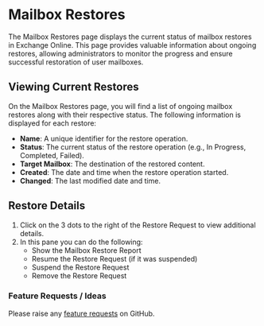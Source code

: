 # Mailbox Restores

The Mailbox Restores page displays the current status of mailbox restores in Exchange Online. This page provides valuable information about ongoing restores, allowing administrators to monitor the progress and ensure successful restoration of user mailboxes.

## Viewing Current Restores

On the Mailbox Restores page, you will find a list of ongoing mailbox restores along with their respective status. The following information is displayed for each restore:

- **Name**: A unique identifier for the restore operation.
- **Status**: The current status of the restore operation (e.g., In Progress, Completed, Failed).
- **Target Mailbox**: The destination of the restored content.
- **Created**: The date and time when the restore operation started.
- **Changed**: The last modified date and time.

## Restore Details

1. Click on the 3 dots to the right of the Restore Request to view additional details.
2. In this pane you can do the following:
   - Show the Mailbox Restore Report
   - Resume the Restore Request (if it was suspended)
   - Suspend the Restore Request
   - Remove the Restore Request

### Feature Requests / Ideas

Please raise any [feature requests](https://github.com/KelvinTegelaar/CIPP/issues/new?assignees=&labels=enhancement%2Cno-priority&projects=&template=feature.yml&title=%5BFeature+Request%5D%3A+) on GitHub.
